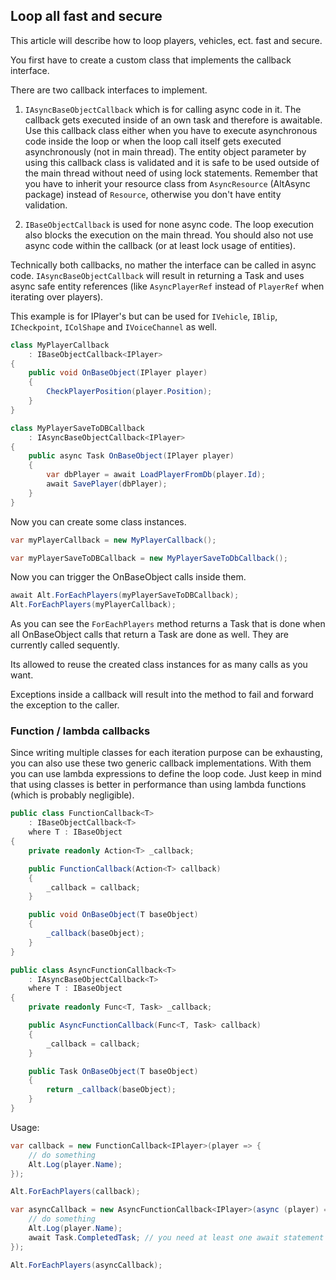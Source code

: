 ## Loop all fast and secure

This article will describe how to loop players, vehicles, ect. fast and secure.

You first have to create a custom class that implements the callback interface.

There are two callback interfaces to implement.

1. ```IAsyncBaseObjectCallback``` which is for calling async code in it.
The callback gets executed inside of an own task and therefore is awaitable.
Use this callback class either when you have to execute asynchronous code inside the loop or when the loop call itself gets executed asynchronously (not in main thread).
The entity object parameter by using this callback class is validated and it is safe to be used outside of the main thread without need of using lock statements.
Remember that you have to inherit your resource class from ```AsyncResource``` (AltAsync package) instead of ```Resource```, otherwise you don't have entity validation.

2. ```IBaseObjectCallback``` is used for none async code.
The loop execution also blocks the execution on the main thread.
You should also not use async code within the callback (or at least lock usage of entities). 

Technically both callbacks, no mather the interface can be called in async code. ```IAsyncBaseObjectCallback``` will result in returning a Task and uses async safe entity references (like ```AsyncPlayerRef``` instead of ```PlayerRef``` when iterating over players).

This example is for IPlayer's but can be used for ```IVehicle```, ```IBlip```, ```ICheckpoint```, ```IColShape``` and ```IVoiceChannel``` as well.

```csharp
class MyPlayerCallback
    : IBaseObjectCallback<IPlayer>
{
    public void OnBaseObject(IPlayer player)
    {
        CheckPlayerPosition(player.Position);
    }
}

class MyPlayerSaveToDBCallback
    : IAsyncBaseObjectCallback<IPlayer>
{
    public async Task OnBaseObject(IPlayer player)
    {
        var dbPlayer = await LoadPlayerFromDb(player.Id);
        await SavePlayer(dbPlayer);
    }
}
```

Now you can create some class instances.

```csharp
var myPlayerCallback = new MyPlayerCallback();

var myPlayerSaveToDBCallback = new MyPlayerSaveToDbCallback();
```

Now you can trigger the OnBaseObject calls inside them.

```csharp
await Alt.ForEachPlayers(myPlayerSaveToDBCallback);
Alt.ForEachPlayers(myPlayerCallback);
```

As you can see the ```ForEachPlayers``` method returns a Task that is done when all OnBaseObject calls that return a Task are done as well.
They are currently called sequently.

Its allowed to reuse the created class instances for as many calls as you want.

Exceptions inside a callback will result into the method to fail and forward the exception to the caller.

### Function / lambda callbacks

Since writing multiple classes for each iteration purpose can be exhausting, you can also use these two generic callback implementations.
With them you can use lambda expressions to define the loop code.
Just keep in mind that using classes is better in performance than using lambda functions (which is probably negligible).

```csharp
public class FunctionCallback<T>
    : IBaseObjectCallback<T>
    where T : IBaseObject
{
    private readonly Action<T> _callback;

    public FunctionCallback(Action<T> callback)
    {
        _callback = callback;
    }

    public void OnBaseObject(T baseObject)
    {
        _callback(baseObject);
    }
}

public class AsyncFunctionCallback<T>
    : IAsyncBaseObjectCallback<T>
    where T : IBaseObject
{
    private readonly Func<T, Task> _callback;

    public AsyncFunctionCallback(Func<T, Task> callback)
    {
        _callback = callback;
    }

    public Task OnBaseObject(T baseObject)
    {
        return _callback(baseObject);
    }
}
```

Usage:
```csharp
var callback = new FunctionCallback<IPlayer>(player => {
    // do something
    Alt.Log(player.Name);
});

Alt.ForEachPlayers(callback);
```

```csharp
var asyncCallback = new AsyncFunctionCallback<IPlayer>(async (player) => {
    // do something
    Alt.Log(player.Name);
    await Task.CompletedTask; // you need at least one await statement in async methods
});

Alt.ForEachPlayers(asyncCallback);
```
